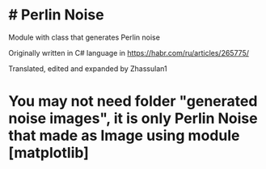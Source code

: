 # # Perlin Noise

Module with class that generates Perlin noise

Originally written in C# language in https://habr.com/ru/articles/265775/

Translated, edited and expanded by Zhassulan1

# You may not need folder "generated noise images", it is only Perlin Noise that made as Image using module [matplotlib]   